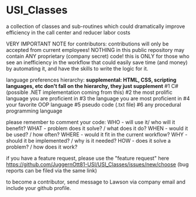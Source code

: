 # USI_Classes
a collection of classes and sub-routines which could dramatically 
improve efficiency in the call center and reducer labor costs

VERY IMPORTANT NOTE for contributors:
contributions will only be accepted from current employees!
NOTHING in this public repository may contain ANY proprietary (company secret) code!
this is ONLY for those who see an inefficiency in the workflow that could easily save time 
(and money) by automating it, and have the skills to write the logic for it.

language preferences hierarchy:
**supplemental: HTML, CSS, scripting languages, etc don't fall on the hierarchy, they just supplement**
#1 C# (possible .NET implementation coming from this)
#2 the most prolific language you are proficient in
#3 the language you are most proficient in
#4 your favorite OOP language
#5 pseudo code (.txt file)
#6 any procedural programming language

please remember to comment your code:
WHO - will use it/ who will it benefit?
WHAT - problem does it solve? / what does it do?
WHEN - would it be used? / how often?
WHERE - would it fit in the current workflow?
WHY - should it be implemented? / why is it needed?
HOW - does it solve a problem? / how does it work?

if you have a feature request, please use the "feature request" here 
https://github.com/JuggernOtt81-USI/USI_Classes/issues/new/choose 
(bug reports can be filed via the same link)

to become a contributor, send message to Lawson via company email and include your github profile.